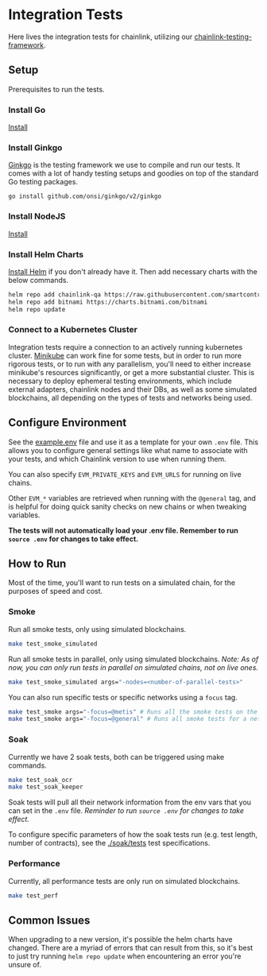 # Integration Tests

Here lives the integration tests for chainlink, utilizing our [chainlink-testing-framework](https://github.com/smartcontractkit/chainlink-testing-framework).

## Setup

Prerequisites to run the tests.

### Install Go

[Install](https://go.dev/doc/install)

### Install Ginkgo

[Ginkgo](https://onsi.github.io/ginkgo/) is the testing framework we use to compile and run our tests. It comes with a lot of handy testing setups and goodies on top of the standard Go testing packages.

`go install github.com/onsi/ginkgo/v2/ginkgo`

### Install NodeJS

[Install](https://nodejs.org/en/download/)

### Install Helm Charts

[Install Helm](https://helm.sh/docs/intro/install/#through-package-managers) if you don't already have it. Then add necessary charts with the below commands.

```sh
helm repo add chainlink-qa https://raw.githubusercontent.com/smartcontractkit/qa-charts/gh-pages/
helm repo add bitnami https://charts.bitnami.com/bitnami
helm repo update
```

### Connect to a Kubernetes Cluster

Integration tests require a connection to an actively running kubernetes cluster. [Minikube](https://minikube.sigs.k8s.io/docs/start/)
can work fine for some tests, but in order to run more rigorous tests, or to run with any parallelism, you'll need to either
increase minikube's resources significantly, or get a more substantial cluster.
This is necessary to deploy ephemeral testing environments, which include external adapters, chainlink nodes and their DBs,
as well as some simulated blockchains, all depending on the types of tests and networks being used.

## Configure Environment

See the [example.env](./example.env) file and use it as a template for your own `.env` file. This allows you to configure general settings like what name to associate with your tests, and which Chainlink version to use when running them.

You can also specify `EVM_PRIVATE_KEYS` and `EVM_URLS` for running on live chains.

Other `EVM_*` variables are retrieved when running with the `@general` tag, and is helpful for doing quick sanity checks on new chains or when tweaking variables.

**The tests will not automatically load your .env file. Remember to run `source .env` for changes to take effect.**

## How to Run

Most of the time, you'll want to run tests on a simulated chain, for the purposes of speed and cost.

### Smoke

Run all smoke tests, only using simulated blockchains.

```sh
make test_smoke_simulated
```

Run all smoke tests in parallel, only using simulated blockchains. *Note: As of now, you can only run tests in parallel on simulated chains, not on live ones.*

```sh
make test_smoke_simulated args="-nodes=<number-of-parallel-tests>"
```

You can also run specific tests or specific networks using a `focus` tag.

```sh
make test_smoke args="-focus=@metis" # Runs all the smoke tests on the Metis Stardust network
make test_smoke args="-focus=@general" # Runs all smoke tests for a network that you define in environment vars
```

### Soak

Currently we have 2 soak tests, both can be triggered using make commands.

```sh
make test_soak_ocr
make test_soak_keeper
```

Soak tests will pull all their network information from the env vars that you can set in the `.env` file. *Reminder to run `source .env` for changes to take effect.*

To configure specific parameters of how the soak tests run (e.g. test length, number of contracts), see the [./soak/tests](./soak/tests/) test specifications.

### Performance

Currently, all performance tests are only run on simulated blockchains.

```sh
make test_perf
```

## Common Issues

When upgrading to a new version, it's possible the helm charts have changed. There are a myriad of errors that can result from this, so it's best to just try running `helm repo update` when encountering an error you're unsure of.

